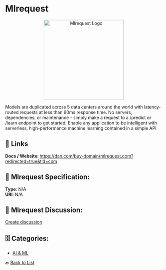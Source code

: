 # Mlrequest
<p align="center">
    <img width="256" src="https://raw.githubusercontent.com/apis-list/apis-list/main/apis/mlrequest/logo_256x256.png" alt="Mlrequest Logo"/>
</p>

Models are duplicated across 5 data centers around the world with latency-routed requests at less than 60ms response time. No servers, dependencies, or maintenance - simply make a request to a /predict or /learn endpoint to get started. Enable any application to be intelligent with serverless, high-performance machine learning contained in a simple API

##  🔗 Links
**Docs / Website**: https://dan.com/buy-domain/mlrequest.com?redirected=true&tld=com

## 🧬 Mlrequest Specification:
**Type**: N/A  
**URI**: N/A

## 💬 Mlrequest Discussion:
[Create discussion](https://github.com/apis-list/apis-list/discussions/new)

## 🗄️ Categories:
- [AI & ML](https://github.com/apis-list/apis-list#ai--ml-)




🔙 [Back to List](https://github.com/apis-list/apis-list)
